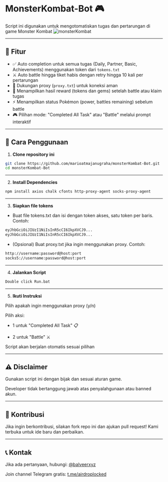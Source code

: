 # MonsterKombat-Bot 🎮

Script ini digunakan untuk mengotomatiskan tugas dan pertarungan di game Monster Kombat
![monsterKombat](https://github.com/user-attachments/assets/fce92989-58df-49c6-b370-ed39602a58b8)

---

## 📌 Fitur
- ✅ Auto completion untuk semua tugas (Daily, Partner, Basic, Achievements) menggunakan token dari `tokens.txt`
- ⚔️ Auto battle hingga tiket habis dengan retry hingga 10 kali per pertarungan
- 🔌 Dukungan proxy (`proxy.txt`) untuk koneksi aman
- 🎁 Menampilkan hasil reward (tokens dan gems) setelah battle atau klaim tugas
- ⚡ Menampilkan status Pokémon (power, battles remaining) sebelum battle
- 🎮 Pilihan mode: "Completed All Task" atau "Battle" melalui prompt interaktif

---

## 🚀 Cara Penggunaan

1. **Clone repository ini**
```sh
git clone https://github.com/marioatmajanugraha/monsterKombat-Bot.git
cd monsterKombat-Bot
```

---

2. **Install Dependencies**
```sh
npm install axios chalk cfonts http-proxy-agent socks-proxy-agent
```

---
3. **Siapkan file tokens**
   
- Buat file tokens.txt dan isi dengan token akses, satu token per baris. Contoh:
```sh
eyJhbGciOiJIUzI1NiIsInR5cCI6IkpXVCJ9...
eyJhbGciOiJIUzI1NiIsInR5cCI6IkpXVCJ9...
```
   
  - (Opsional) Buat proxy.txt jika ingin menggunakan proxy. Contoh:
```sh
http://username:password@host:port
socks5://username:password@host:port
```

---

4. **Jalankan Script**
  ```sh
  Double click Run.bat
   ```
---

5. **Ikuti Instruksi**

Pilih apakah ingin menggunakan proxy (y/n)

Pilih aksi:

- 1 untuk "Completed All Task" 📋

- 2 untuk "Battle" ⚔️

Script akan berjalan otomatis sesuai pilihan

---

## ⚠️ Disclaimer
Gunakan script ini dengan bijak dan sesuai aturan game.

Developer tidak bertanggung jawab atas penyalahgunaan atau banned akun.

---

## 🤝 Kontribusi
Jika ingin berkontribusi, silakan fork repo ini dan ajukan pull request! Kami terbuka untuk ide baru dan perbaikan.

---

## 📞 Kontak
Jika ada pertanyaan, hubungi: [@balveerxyz](https://t.me/balveerxyz)

Join channel Telegram gratis: [t.me/airdroplocked](https://t.me/airdroplocked)






   
